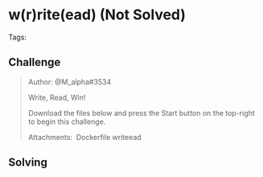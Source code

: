 # w(r)rite(ead) (Not Solved)

Tags:

## Challenge

>Author: @M_alpha#3534
>
>Write, Read, Win!
>
>Download the files below and press the Start button on the top-right to begin this challenge.
>
>Attachments:  Dockerfile writeead



## Solving
